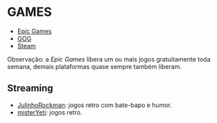 # GAMES

- [Epic Games](https://www.epicgames.com/ 'Epic Games')
- [GOG](https://www.gog.com/ 'GOG')
- [Steam](https://store.steampowered.com/ 'Steam')

Observação: a _Epic Games_ libera um ou mais jogos gratuitamente toda semana, demais plataformas quase sempre também liberam.

## Streaming

- [JulinhoRockman](https://www.twitch.tv/julinhorockman 'JulinhoRockman'): jogos retro com bate-bapo e humor.
- [misterYeti](https://www.twitch.tv/misteryeti 'misterYeti'): jogos retro.
